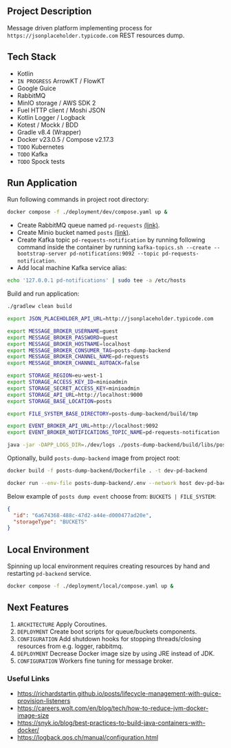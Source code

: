 ## Project Description

Message driven platform implementing process for `https://jsonplaceholder.typicode.com` REST
resources dump.

## Tech Stack

* Kotlin
* `IN PROGRESS` ArrowKT / FlowKT
* Google Guice
* RabbitMQ
* MinIO storage / AWS SDK 2
* Fuel HTTP client / Moshi JSON
* Kotlin Logger / Logback
* Kotest / Mockk / BDD
* Gradle v8.4 (Wrapper)
* Docker v23.0.5 / Compose v2.17.3
* `TODO` Kubernetes
* `TODO` Kafka
* `TODO` Spock tests

## Run Application

Run following commands in project root directory:

```bash 
docker compose -f ./deployment/dev/compose.yaml up &
```

* Create RabbitMQ queue named `pd-requests` [(link)](http://localhost:15672).
* Create Minio bucket named `posts` [(link)](http://localhost:9001).
* Create Kafka topic `pd-requests-notification` by running following command inside the
  container by running
  `kafka-topics.sh --create --bootstrap-server pd-notifications:9092 --topic pd-requests-notification`.
* Add local machine Kafka service alias:

```bash 
echo '127.0.0.1 pd-notifications' | sudo tee -a /etc/hosts
```

Build and run application:

```bash
./gradlew clean build
```

```bash
export JSON_PLACEHOLDER_API_URL=http://jsonplaceholder.typicode.com

export MESSAGE_BROKER_USERNAME=guest
export MESSAGE_BROKER_PASSWORD=guest
export MESSAGE_BROKER_HOSTNAME=localhost
export MESSAGE_BROKER_CONSUMER_TAG=posts-dump-backend
export MESSAGE_BROKER_CHANNEL_NAME=pd-requests
export MESSAGE_BROKER_CHANNEL_AUTOACK=false

export STORAGE_REGION=eu-west-1
export STORAGE_ACCESS_KEY_ID=minioadmin
export STORAGE_SECRET_ACCESS_KEY=minioadmin
export STORAGE_API_URL=http://localhost:9000
export STORAGE_BASE_LOCATION=posts

export FILE_SYSTEM_BASE_DIRECTORY=posts-dump-backend/build/tmp

export EVENT_BROKER_API_URL=http://localhost:9092
export EVENT_BROKER_NOTIFICATIONS_TOPIC_NAME=pd-requests-notification

java -jar -DAPP_LOGS_DIR=./dev/logs ./posts-dump-backend/build/libs/posts-dump-backend-0.0.1-SNAPSHOT-all.jar
```

Optionally, build `posts-dump-backend` image from project root:

```bash
docker build -f posts-dump-backend/Dockerfile . -t dev-pd-backend
```

```bash
docker run --env-file posts-dump-backend/.env --network host dev-pd-backend
```

Below example of `posts dump event` choose from: `BUCKETS | FILE_SYSTEM`:

```json
{
  "id": "6a674368-488c-47d2-a44e-d000477ad20e",
  "storageType": "BUCKETS"
}
```

## Local Environment

Spinning up local environment requires creating resources by hand and restarting `pd-backend`
service.

```bash
docker compose -f ./deployment/local/compose.yaml up &
```

## Next Features

1. `ARCHITECTURE` Apply Coroutines.
2. `DEPLOYMENT` Create boot scripts for queue/buckets components.
3. `CONFIGURATION` Add shutdown hooks for stopping threads/closing resources from e.g. logger,
   rabbitmq.
4. `DEPLOYMENT` Decrease Docker image size by using JRE instead of JDK.
5. `CONFIGURATION` Workers fine tuning for message broker.

### Useful Links

- https://richardstartin.github.io/posts/lifecycle-management-with-guice-provision-listeners
- https://careers.wolt.com/en/blog/tech/how-to-reduce-jvm-docker-image-size
- https://snyk.io/blog/best-practices-to-build-java-containers-with-docker/
- https://logback.qos.ch/manual/configuration.html
